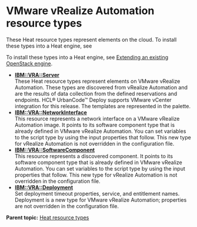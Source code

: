 # VMware vRealize Automation resource types

These Heat resource types represent elements on the cloud. To install these types into a Heat engine, see

To install these types into a Heat engine, see [Extending an existing OpenStack engine](../../com.ibm.udeploy.install.doc/topics/extending_an_engine_for_openstack.md).

-   **[IBM::VRA::Server](../../com.ibm.edt.heat.reference.doc/topics/ref_ibm_vra_server.md)**  
These Heat resource types represent elements on VMware vRealize Automation. These types are discovered from vRealize Automation and are the results of data collection from the defined reservations and endpoints. HCL® UrbanCode™ Deploy supports VMware vCenter integration for this release. The templates are represented in the palette.
-   **[IBM::VRA::NetworkInterface](../../com.ibm.edt.heat.reference.doc/topics/ref_ibm_vra_networkinterface.md)**  
This resource represents a network interface on a VMware vRealize Automation image. It points to its software component type that is already defined in VMware vRealize Automation. You can set variables to the script type by using the input properties that follow. This new type for vRealize Automation is not overridden in the configuration file.
-   **[IBM::VRA::SoftwareComponent](../../com.ibm.edt.heat.reference.doc/topics/ref_ibm_vra_component.md)**  
This resource represents a discovered component. It points to its software component type that is already defined in VMware vRealize Automation. You can set variables to the script type by using the input properties that follow. This new type for vRealize Automation is not overridden in the configuration file.
-   **[IBM::VRA::Deployment](../../com.ibm.edt.heat.reference.doc/topics/ref_ibm_vra_deployment.md)**  
Set deployment timeout properties, service, and entitlement names. Deployment is a new type for VMware vRealize Automation; properties are not overridden in the configuration file.

**Parent topic:** [Heat resource types](../../com.ibm.edt.heat.reference.doc/topics/ref_heat_types_ov.md)

